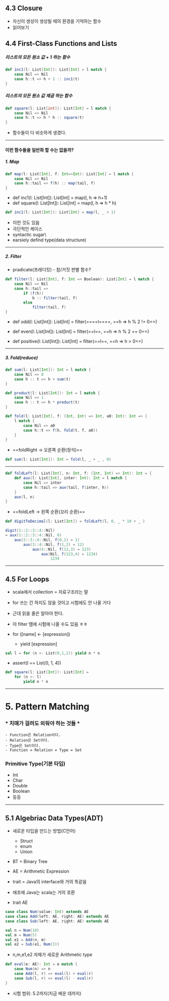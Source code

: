 ## 4.3 Closure 
- 자신이 생성이 생성될 때의 환경을 기억하는 함수
- 읽어보기

## 4.4 First-Class Functions and Lists
##### 리스트의 모든 원소 값 + 1 하는 함수
```Scala
def inc1(l: List[Int]): List[Int] = l match {
	case Nil => Nil
	case h::t => h + 1 :: inc1(t)
}
```

##### 리스트의 모든 원소 값 제곱 하는 함수
```Scala
def square(l: List[int]): List[Int] = l match {
	case Nil => Nil
	case h::t => h * h :: square(t)
}
``` 
- 함수들이 다 비슷하게 생겼다.

---
#### 이런 함수들을 일반화 할 수는 없을까?
##### 1. Map
```Scala
def map(l: List[Int], f: Int=>Int): List[Int] = l match {
	case Nil => Nil
	case h::tail => f(h) :: map(tail, f)
}
```
- def inc1(l: List[Int]): List[Int] = map(l, h => h+1)
- def square(l: List[Int]): List[Int] = map(l, h => h * h)

```Scala
def inc1(l: List[Int]): List[Int] = map(l, _ + 1)
```
- 이런 것도 있음
- 극단적인 케이스
- syntactic sugar\
- earsiely defind type(data structure)

---
##### 2. Filter
- pradicate(프레디킷) - 참/거짓 판별 함수?
```Scala
def filter(l: List[Int], f: Int => Boolean): List[Int] = l match {
	case Nil => Nil
	case h::tail => 
		if (f(h))
			h :: filter(tail, f)
		else
			filter(tail, f)
}
```

- def odd(l: List[Int]): List[Int] = filter(====l====, ==h => h % 2 != 0==)
- def even(l: List[Int]): List[Int] = filter(==l==, ==h => h % 2 == 0==)

- def positive(l: List[Int]): List[Int] = filter(==l==, ==h => h > 0==)

---
##### 3. Fold(reduce)
```Scala
def sum(l: List[Int]): Int = l match { 
	case Nil => 0 
	case h :: t => h + sum(t)
}

def product(l: List[Int]): Int = l match {
	case Nil => 1 
	case h :: t => h * product(t) 
}

def fold(l: List[Int], f: (Int, Int) => Int, a0: Int): Int => {
	l match {
		case Nil => a0
		case h::t => f(h, fold(t, f, a0))
	} 
}
```
- ==foldRight -> 오른쪽 순환(정석)==

```Scala
def sum(l: List[Int]): Int = fold(l, _ + _ , 0)
```

---
```Scala
def foldLeft(l: List[Int], n: Int, f: (Int, Int) => Int): Int = { 
	def aux(l: List[Int], inter: Int): Int = l match { 
		case Nil => inter 
		case h::tail => aux(tail, f(inter, h))
	} 
	aux(l, n)
}
```
- ==foldLeft -> 왼쪽 순환(꼬리 순환)==

```Scala
def digitToDecimal(l: List[Int]) = foldLeft(l, 0, _ * 10 + _ )
```

```Scala
digit(1::2::3::4::Nil) 
= aux(1::2::3::4::Nil, 0)
	aux(2::3::4::Nil, f(0,1) = 1)
		aux(3::4::Nil, f(1,2) = 12)
			aux(4::Nil, f(12,3) = 123)
				aux(Nil, f(123,4) = 1234)
					1234
```

---
## 4.5 For Loops
- scala에서 collection = 자료구조라는 말
- for 쓰는 건 하지도 않을 것이고 시험에도 안 나올 거다
- 근데 읽을 줄은 알아야 한다.
- 아 filter 땜에 시험에 나올 수도 있음 ㅎㅎ

- for ([name] <- [expression]) 
	- yield [expression]
```Scala
val l = for (n <- List(0,1,2)) yield n * n
``` 
- assert(l == List(0, 1, 4))

```Scala
def square(l: List[Int]): List[Int] = 
	for (n <- l) 
		yield n * n 
```

---
# 5. Pattern Matching
### * 치매가 걸려도 외워야 하는 것들 *
	- Function은 Relation이다.
	- Relation은 Set이다.
	- Type은 Set이다.
	- Function = Relation = Type = Set

### Primitive Type(기본 타입)
 - Int
 - Char
 - Double
 - Boolean
 - 등등

---
## 5.1 Algebriac Data Types(ADT)
- 새로운 타입을 만드는 방법(C언어)
	- Struct
	- enum
	- Union

- BT = Binary Tree
- AE = Arithmetic Expression

- trait = Java의 interface와 거의 똑같음
- 애초에 Java는 scala는 거의 호환

- trait AE

```Scala
case class Num(value: Int) extends AE
case class Add(left: AE, right: AE) extends AE
case class Sub(left: AE, right: AE) extends AE
```

```Scala
val n = Num(10)
val m = Num(5)
val e1 = Add(n, m)
val e2 = Sub(e1, Num(3))
```
- n,m,e1,e2 자체가 새로운 Arithmetic type

```Scala
def eval(e: AE): Int = e match { 
	case Num(n) => n 
	case Add(l, r) => eval(l) + eval(r) 
	case Sub(l, r) => eval(l) - eval(r) 
}
```
- 시험 범위: 5.2까지(지금 배운 데까지)